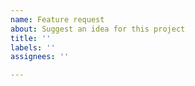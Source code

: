 ```yaml
---
name: Feature request
about: Suggest an idea for this project
title: ''
labels: ''
assignees: ''

---
```


<!--
     The tree-sitter-ucode project is a ucode parser only.
     How can we improve it?
-->

